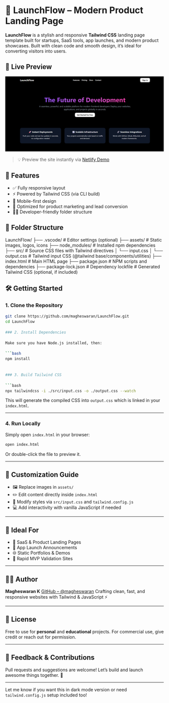 # 🚀 LaunchFlow – Modern Product Landing Page

**LaunchFlow** is a stylish and responsive **Tailwind CSS** landing page template built for startups, SaaS tools, app launches, and modern product showcases. Built with clean code and smooth design, it’s ideal for converting visitors into users.

## 📸 Live Preview

<p align="center">
  <img src="https://github.com/magheswaran/LaunchFlow/blob/3299174d94a63a448f6c18c766dbaf151571204f/assets/launchFlow.png" width="800" alt="LaunchFlow Landing Page Preview">
</p>

> 💡 Preview the site instantly via [Netlify Demo](https://launchflow.netlify.app)

## 🚀 Features

* ✅ Fully responsive layout
* ⚡ Powered by Tailwind CSS (via CLI build)
* 📱 Mobile-first design
* 🎯 Optimized for product marketing and lead conversion
* 🧑‍💻 Developer-friendly folder structure

## 📁 Folder Structure

LaunchFlow/
├── .vscode/                 # Editor settings (optional)
├── assets/                 # Static images, logos, icons
├── node_modules/           # Installed npm dependencies
├── src/                    # Source CSS files with Tailwind directives
│   └── input.css 
│   └── output.css  # Tailwind input CSS (@tailwind base/components/utilities)
├── index.html              # Main HTML page
├── package.json            # NPM scripts and dependencies
├── package-lock.json       # Dependency lockfile
            # Generated Tailwind CSS (optional, if included)

## 🛠️ Getting Started

### 1. Clone the Repository

```bash
git clone https://github.com/magheswaran/LaunchFlow.git
cd LaunchFlow

### 2. Install Dependencies

Make sure you have Node.js installed, then:

```bash
npm install


### 3. Build Tailwind CSS

```bash
npx tailwindcss -i ./src/input.css -o ./output.css --watch
```

This will generate the compiled CSS into `output.css` which is linked in your `index.html`.

---

### 4. Run Locally

Simply open `index.html` in your browser:

```bash
open index.html
```

Or double-click the file to preview it.

---

## 🎨 Customization Guide

* 🖼 Replace images in `assets/`
* ✏️ Edit content directly inside `index.html`
* 🎨 Modify styles via `src/input.css` and `tailwind.config.js`
* 💻 Add interactivity with vanilla JavaScript if needed

---

## 💼 Ideal For

* 🚀 SaaS & Product Landing Pages
* 📱 App Launch Announcements
* 🌐 Static Portfolios & Demos
* 🧪 Rapid MVP Validation Sites

---

## 👨‍💻 Author

**Magheswaran K**
[GitHub – @magheswaran](https://github.com/magheswaran)
Crafting clean, fast, and responsive websites with Tailwind & JavaScript ⚡

---

## 📄 License

Free to use for **personal** and **educational** projects.
For commercial use, give credit or reach out for permission.

---

## 💬 Feedback & Contributions

Pull requests and suggestions are welcome!
Let’s build and launch awesome things together. 🚀

---

Let me know if you want this in dark mode version or need `tailwind.config.js` setup included too!
